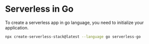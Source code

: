 # Serverless in Go

To create a serverless app in go language, you need to initialize your application.

```bash
npx create-serverless-stack@latest --language go serverless-go
```